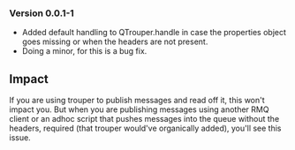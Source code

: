 ### Version 0.0.1-1

- Added default handling to QTrouper.handle in case the properties object goes missing or when the headers are not present.
- Doing a minor, for this is a bug fix. 

## Impact

If you are using trouper to publish messages and read off it, this won't impact you. But when you are publishing messages using another RMQ client or an adhoc script that pushes messages into the queue without the headers, required (that trouper would've organically added), you'll see this issue. 

